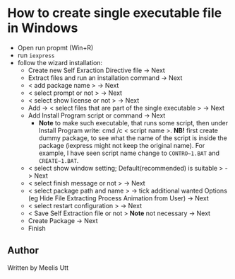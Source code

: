 # How to create single executable file in Windows

* Open run propmt (Win+R)
* run `iexpress`
* follow the wizard installation:
  * Create new Self Exraction Directive file -> Next
  * Extract files and run an installation command -> Next
  * < add package name > -> Next
  * < select prompt or not > -> Next
  * < select show license or not > -> Next
  * Add -> < select files that are part of the single executable > -> Next
  * Add Install Program script or command -> Next
	* **Note** to make such executable, that runs some script, then under Install Program write: cmd /c < script name >. **NB!** first create dummy package, to see what the name of the script is inside the package (iexpress might not keep the original name). For example, I have seen script name change to `CONTRO~1.BAT` and `CREATE~1.BAT`.
  * < select show window setting; Default(recommended) is suitable > -> Next
  * < select finish message or not > -> Next
  * < select package path and name > -> tick additional wanted Options (eg Hide File Extracting Process Animation from User) -> Next
  * < select restart configuration > -> Next
  * < Save Self Extraction file or not > **Note** not necessary -> Next
  * Create Package -> Next
  * Finish

## Author

Written by
Meelis Utt